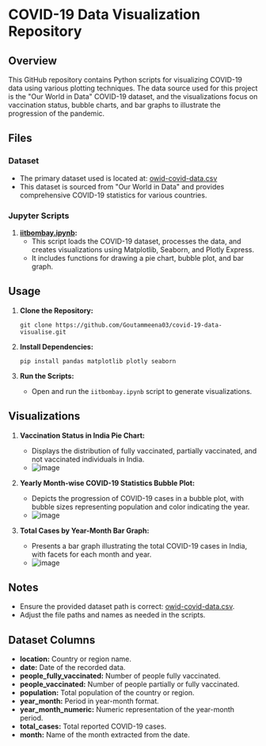 # COVID-19 Data Visualization Repository

## Overview

This GitHub repository contains Python scripts for visualizing COVID-19 data using various plotting techniques. The data source used for this project is the "Our World in Data" COVID-19 dataset, and the visualizations focus on vaccination status, bubble charts, and bar graphs to illustrate the progression of the pandemic.

## Files

### Dataset
- The primary dataset used is located at: [owid-covid-data.csv](C:\Users\meena\Downloads\owid-covid-data.csv\owid-covid-data.csv)
- This dataset is sourced from "Our World in Data" and provides comprehensive COVID-19 statistics for various countries.

### Jupyter Scripts
1. **[iitbombay.ipynb](iitbombay.ipynb):**
    - This script loads the COVID-19 dataset, processes the data, and creates visualizations using Matplotlib, Seaborn, and Plotly Express.
    - It includes functions for drawing a pie chart, bubble plot, and bar graph.

## Usage

1. **Clone the Repository:**
   ```
   git clone https://github.com/Goutammeena03/covid-19-data-visualise.git
   ```

2. **Install Dependencies:**
   ```
   pip install pandas matplotlib plotly seaborn
   ```

3. **Run the Scripts:**
   - Open and run the `iitbombay.ipynb` script to generate visualizations.

## Visualizations

1. **Vaccination Status in India Pie Chart:**
   - Displays the distribution of fully vaccinated, partially vaccinated, and not vaccinated individuals in India.
   - ![image](https://github.com/Goutammeena03/covid-19-data-visualise/assets/125290702/1a01dca6-9d80-471f-bf62-3ed46db9a91e)


2. **Yearly Month-wise COVID-19 Statistics Bubble Plot:**
   - Depicts the progression of COVID-19 cases in a bubble plot, with bubble sizes representing population and color indicating the year.
   - ![image](https://github.com/Goutammeena03/covid-19-data-visualise/assets/125290702/366a8d6d-b624-4b38-bf4d-ecbe4a95e56d)


3. **Total Cases by Year-Month Bar Graph:**
   - Presents a bar graph illustrating the total COVID-19 cases in India, with facets for each month and year.
   - ![image](https://github.com/Goutammeena03/covid-19-data-visualise/assets/125290702/2f6dae6d-7478-4efd-9f54-2f24de28feca)



## Notes

- Ensure the provided dataset path is correct: [owid-covid-data.csv](https://www.kaggle.com/datasets/georgesaavedra/covid19-dataset).
- Adjust the file paths and names as needed in the scripts.

## Dataset Columns

- **location:** Country or region name.
- **date:** Date of the recorded data.
- **people_fully_vaccinated:** Number of people fully vaccinated.
- **people_vaccinated:** Number of people partially or fully vaccinated.
- **population:** Total population of the country or region.
- **year_month:** Period in year-month format.
- **year_month_numeric:** Numeric representation of the year-month period.
- **total_cases:** Total reported COVID-19 cases.
- **month:** Name of the month extracted from the date.
